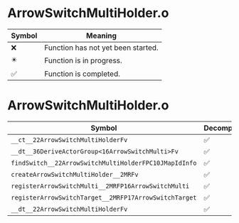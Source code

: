 # ArrowSwitchMultiHolder.o
| Symbol | Meaning 
| ------------- | ------------- 
| :x: | Function has not yet been started. 
| :eight_pointed_black_star: | Function is in progress. 
| :white_check_mark: | Function is completed. 


# ArrowSwitchMultiHolder.o
| Symbol | Decompiled? |
| ------------- | ------------- |
| `__ct__22ArrowSwitchMultiHolderFv` | :white_check_mark: |
| `__dt__36DeriveActorGroup<16ArrowSwitchMulti>Fv` | :white_check_mark: |
| `findSwitch__22ArrowSwitchMultiHolderFPC10JMapIdInfo` | :white_check_mark: |
| `createArrowSwitchMultiHolder__2MRFv` | :white_check_mark: |
| `registerArrowSwitchMulti__2MRFP16ArrowSwitchMulti` | :white_check_mark: |
| `registerArrowSwitchTarget__2MRFP17ArrowSwitchTarget` | :white_check_mark: |
| `__dt__22ArrowSwitchMultiHolderFv` | :white_check_mark: |
